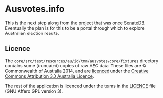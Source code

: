 Ausvotes.info
=============

This is the next step along from the project that was once [SenateDB](https://github.com/tmccarthy/SenateDB). Eventually
the plan is for this to be a portal through which to explore Australian election results.

Licence
-------

The `core/src/test/resources/au/id/tmm/ausvotes/core/fixtures` directory contains some (truncated) copies of raw AEC 
data. These files are © Commonwealth of Australia 2014, and are [licenced](http://www.aec.gov.au/footer/Copyright.htm) 
under the [Creative Commons Attribution 3.0 Australia Licence](http://creativecommons.org/licenses/by/3.0/au/).

The rest of the application is licenced under the terms in the [LICENCE](LICENCE) file (GNU Affero GPL version 3).
